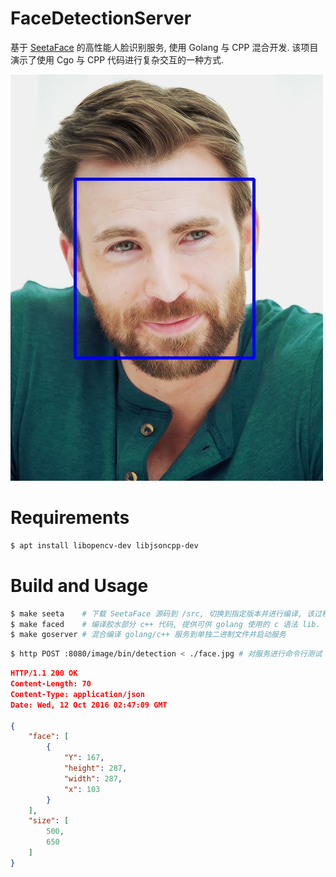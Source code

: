 # FaceDetectionServer

基于 [SeetaFace](https://github.com/seetaface/SeetaFaceEngine) 的高性能人脸识别服务, 使用 Golang 与 CPP 混合开发. 该项目演示了使用 Cgo 与 CPP 代码进行复杂交互的一种方式.

![img](./face_detection.jpg)

# Requirements

```sh
$ apt install libopencv-dev libjsoncpp-dev
```

# Build and Usage

```sh
$ make seeta    # 下载 SeetaFace 源码到 /src, 切换到指定版本并进行编译, 该过程需要 cmake3 支持.
$ make faced    # 编译胶水部分 c++ 代码, 提供可供 golang 使用的 c 语法 lib.
$ make goserver # 混合编译 golang/c++ 服务到单独二进制文件并启动服务
```

```sh
$ http POST :8080/image/bin/detection < ./face.jpg # 对服务进行命令行测试
```

```json
HTTP/1.1 200 OK
Content-Length: 70
Content-Type: application/json
Date: Wed, 12 Oct 2016 02:47:09 GMT

{
    "face": [
        {
            "Y": 167,
            "height": 287,
            "width": 287,
            "x": 103
        }
    ],
    "size": [
        500,
        650
    ]
}
```
